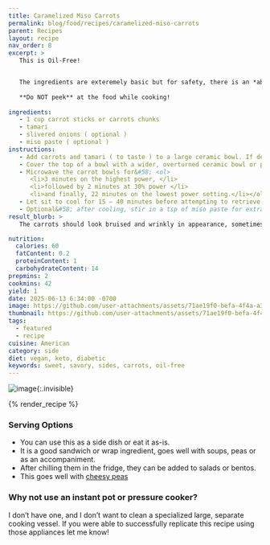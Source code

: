 ```yaml
---
title: Caramelized Miso Carrots
permalink: blog/food/recipes/caramelized-miso-carrots
parent: Recipes
layout: recipe
nav_order: 8
excerpt: >
   This is Oil-Free!


   The ingredients are exteremely basic but for safety, there is an *absolutely necessary* long wait for the cooking vessel to cool down. 
   
   **Do NOT peek** at the food while cooking!
   
ingredients:
   - 1 cup carrot sticks or carrots chunks
   - tamari
   - slivered onions ( optional )
   - miso paste ( optional )
instructions:
   - Add carrots and tamari ( to taste ) to a large ceramic bowl. If desired, add onions. Add a splash of water if the ingredients seem dry.
   - Cover the top of a bowl with a wider, overturned ceramic bowl or plate. 
   - Microwave the carrot bowls for&#58; <ol>
      <li>3 minutes on the highest power, </li>
      <li>followed by 2 minutes at 30% power </li>
      <li>and finally, 22 minutes on the lowest power setting.</li></ol>
   - Let sit to cool for 15 – 40 minutes before attempting to retrieve or look at the food. <br><b>DO NOT TOUCH the ceramic bowls</b> until cooling time has elapsed!!
   - Optional&#58; after cooling, stir in a tsp of miso paste for extra umami.
result_blurb: >
   The carrots should look bruised and wrinkly in appearance, sometimes with dark spots, but taste sweet, caramelized and savory. The texture is extremely soft and melts in your mouth. It can be refrigerated for a week or two.

nutrition:
  calories: 60
  fatContent: 0.2
  proteinContent: 1
  carbohydrateContent: 14
prepmins: 2
cookmins: 42
yield: 1
date: 2025-06-13 6:34:00 -0700
image: https://github.com/user-attachments/assets/71ae19f0-befa-4f4a-a3af-be751942d124
thumbnail: https://github.com/user-attachments/assets/71ae19f0-befa-4f4a-a3af-be751942d124
tags:
  - featured
  - recipe
cuisine: American
category: side
diet: vegan, keto, diabetic
keywords: sweet, savory, sides, carrots, oil-free
---
```


![image](https://github.com/user-attachments/assets/71ae19f0-befa-4f4a-a3af-be751942d124){:.invisible}

{% render_recipe %}

### Serving Options

- You can use this as a side dish or eat it as-is.
- It is a good sandwich or wrap ingredient, goes well with soups, peas or as an accompaniment.
- After chilling them in the fridge, they can be added to salads or bentos.
- This goes well with [cheesy peas](cheesy-peas)

### Why not use an instant pot or pressure cooker?

I don’t have one, and I don’t want to clean a specialized large, separate cooking vessel. If you were able to successfully replicate this recipe using those appliances let me know!
